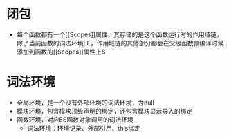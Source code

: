 # 闭包
- 每个函数都有一个[[Scopes]]属性，其存储的是这个函数运行时的作用域链，除了当前函数的词法环境LE，作用域链的其他部分都会在父级函数预编译时候添加到函数的[[Scopes]]属性上S

# 词法环境
- 全局环境，是一个没有外部环境的词法环境，为null
- 模块环境，包含模块顶级声明的绑定，还包含模块显示导入的绑定
- 函数环境，对应ES函数对象调用的词法环境
  - 词法环境：环境记录、外部引用、this绑定
